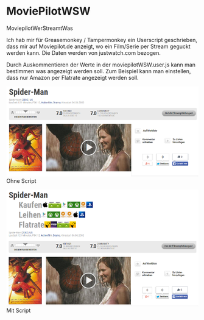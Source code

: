 # MoviePilotWSW
MoviepilotWerStreamtWas

Ich hab mir für Greasemonkey / Tampermonkey ein Userscript geschrieben, dass mir auf Moviepilot.de anzeigt, wo ein Film/Serie per Stream geguckt werden kann.
Die Daten werden von justwatch.com bezogen.

Durch Auskommentieren der Werte in der moviepilotWSW.user.js kann man bestimmen was angezeigt werden soll. Zum Beispiel kann man einstellen, dass nur Amazon per Flatrate angezeigt werden soll.

<img src="https://github.com/Foso/foso.github.io/blob/master/img/MoviePilotWSWvorher.png" />Ohne Script</img>

<img src="https://github.com/Foso/foso.github.io/blob/master/img/MoviePilotWSWnachher.png" />Mit Script</img>


